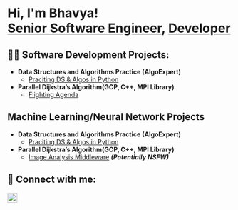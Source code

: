 <h1>Hi, I'm Bhavya! <br/><a href="https://github.com/ubl2">Senior Software Engineer</a>, <a href="https://www.linkedin.com/in/bhavya-b-47b0891b6/">Developer</a></h1>

<h2>👨‍💻 Software Development Projects:</h2>

- <b>Data Structures and Algorithms Practice (AlgoExpert)</b>
  - [Praciting DS & Algos in Python](https://github.com/ubl2/Algorithms-Practice)
- <b>Parallel Dijkstra’s Algorithm(GCP, C++, MPI Library)</b>
  - [Flighting Agenda](https://github.com/ubl2/Parallel-Dijkstra-s-Algorithm)

<h2>Machine Learning/Neural Network Projects</h2>

- <b>Data Structures and Algorithms Practice (AlgoExpert)</b>
  - [Praciting DS & Algos in Python](https://github.com/ubl2/Algorithms-Practice)
- <b>Parallel Dijkstra’s Algorithm(GCP, C++, MPI Library)</b>
  - [Image Analysis Middleware](https://github.com/ubl2/4chan-Image-Analysis-Middleware-C964) <b><i>(Potentially NSFW)</b></i>
  
<h2> 🤳 Connect with me:</h2>
<a href="https://www.linkedin.com/in/bhavya-b-47b0891b6/">
  <img align="left" alt="Bhavya | LinkedIn" width="22px" src="https://cdn.jsdelivr.net/npm/simple-icons@v3/icons/linkedin.svg" />
</a>


